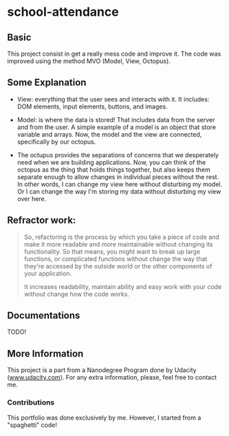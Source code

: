 # school-attendance

## Basic 

This project consist in get a really mess code and improve it.
The code was improved using the method MVO (Model, View, Octopus).

## Some Explanation

  - View: everything that the user sees and interacts with it. 
    It includes: DOM elements, input elements, buttons, and images.

  - Model: is where the data is stored! That includes data from the server
    and from the user. A simple example of a model is an object that store variable and arrays.
    Now, the model and the view are connected, specifically by our octopus.

  - The octupus provides the separations of concerns that we desperately need
    when we are building applications.
    Now, you can think of the octopus as the thing that holds things together, but
    also keeps them separate enough to allow changes in individual pieces without
    the rest.
    In other words, I can change my view here without disturbing my model.
    Or I can change the way I'm storing my data without disturbing my
    view over here.
    
## Refractor work:

> So, refactoring is the process by which you take a piece of code and make
> it more readable and more maintainable without changing its functionality.
> So that means, you might want to break up large functions, or complicated
> functions without change the way that they're accessed by the outside 
> world or the other components of your application.
> 
> It increases  readability, maintain ability and easy work with your code
> without change how the code works.

## Documentations

TODO!

## More Information

This project is a part from a Nanodegree Program done by Udacity (www.udacity.com). For any extra information, please, feel free to contact me.

### Contributions

This portfolio was done exclusively by me. However, I started from a "spaghetti" code!
